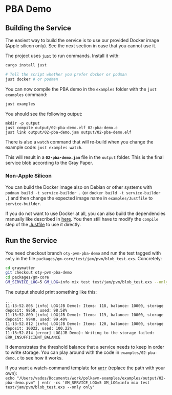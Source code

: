 # PBA Demo

## Building the Service

The easiest way to build the service is to use our provided Docker image (Apple silicon only). See the next section in case that you cannot use it.

The project uses [`just`](https://github.com/casey/just) to run commands. Install it with:

```bash
cargo install just

# Tell the script whether you prefer docker or podman
just docker # or podman
```

You can now compile the PBA demo in the `examples` folder with the `just examples` command:
```bash
just examples
```

You should see the following output:

```pre
mkdir -p output
just compile output/02-pba-demo.elf 02-pba-demo.c
just link output/02-pba-demo.jam output/02-pba-demo.elf
```

There is also a `watch` command that will re-build when you change the example code: `just examples watch`.

This will result in a **`02-pba-demo.jam`** file in the `output` folder. This is the final service blob according to the Gray Paper.

### Non-Apple Silicon

You can build the Docker image also on Debian or other systems with `podman build -t service-builder .` (or `docker build -t service-builder .`) and then change the expected image name in `examples/Justfile` to `service-builder`.

If you do not want to use Docker at all, you can also build the dependencies manually like described in [here](https://github.com/JamBrains/polkaports). You then still have to modify the `compile` step of the [Justfile](examples/Justfile) to use it directly.

## Run the Service

You need checkout branch `oty-pvm-pba-demo` and run the test tagged with `only` in the file `packages/gm-core/test/jam/pvm/blob_test.exs`. Concretely:

```bash
cd graymatter
git checkout oty-pvm-pba-demo
cd packages/gm-core
GM_SERVICE_LOG=5 GM_LOG=info mix test test/jam/pvm/blob_test.exs --only only
```

The output should print something like this:

```pre
...
11:13:52.805 [info] LOG(JB Demo): Items: 118, balance: 10000, storage deposit: 9858, used: 98.58%
11:13:52.809 [info] LOG(JB Demo): Items: 119, balance: 10000, storage deposit: 9940, used: 99.40%
11:13:52.812 [info] LOG(JB Demo): Items: 120, balance: 10000, storage deposit: 10022, used: 100.22%
11:13:52.814 [error] LOG(JB Demo): Writing to the storage failed: ERR_INSUFFICIENT_BALANCE
```

It demonstrates the threshold balance that a service needs to keep in order to write storage. You can play around with the code in `examples/02-pba-demo.c` to see how it works.

If you want a watch-command template for [`entr`](https://formulae.brew.sh/formula/entr) (replace the path with your own):  
`echo "/Users/vados/Documents/work/polkavm-examples/examples/output/02-pba-demo.pvm" | entr -cs 'GM_SERVICE_LOG=5 GM_LOG=info mix test test/jam/pvm/blob_test.exs --only only'`
